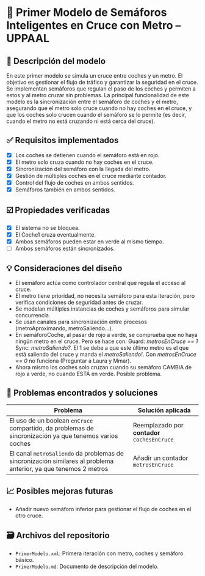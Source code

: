 # 📘 Primer Modelo de Semáforos Inteligentes en Cruce con Metro – UPPAAL

## 📜 Descripción del modelo

En este primer modelo se simula un cruce entre coches y un metro. El objetivo es gestionar el flujo de tráfico y garantizar la seguridad en el cruce. Se implementan semáforos que regulan el paso de los coches y permiten a estos y al metro cruzar sin problemas. La principal funcionalidad de este modelo es la sincronización entre el semáforo de coches y el metro, asegurando que el metro solo cruce cuando no hay coches en el cruce, y que los coches solo crucen cuando el semáforo se lo permite (es decir, cuando el metro no está cruzando ni está cerca del cruce).

## ✅ Requisitos implementados

- [X] Los coches se detienen cuando el semáforo está en rojo.
- [X] El metro solo cruza cuando no hay coches en el cruce.
- [X] Sincronización del semáforo con la llegada del metro.
- [X] Gestión de múltiples coches en el cruce mediante contador.
- [X] Control del flujo de coches en ambos sentidos.
- [X] Semáforos también en ambos sentidos.

## ☑️ Propiedades verificadas

- [X] El sistema no se bloquea.
- [X] El Coche1 cruza eventualmente.
- [X] Ambos semáforos pueden estar en verde al mismo tiempo.
- [ ] Ambos semáforos están sincronizados.

## 💡 Consideraciones del diseño

- El semáforo actúa como controlador central que regula el acceso al cruce.
- El metro tiene prioridad, no necesita semáforo para esta iteración, pero verifica condiciones de seguridad antes de cruzar.
- Se modelan múltiples instancias de coches y semáforos para simular concurrencia.
- Se usan canales para sincronización entre procesos (metroAproximando, metroSaliendo...).
- En semáforoCoche, al pasar de rojo a verde, se comprueba que no haya ningún metro en el cruce. Pero se hace con: Guard: _metrosEnCruce == 1_ Sync: _metroSaliendo?_. El 1 se debe a que este último metro es el que está saliendo del cruce y manda el _metroSaliendo!_. Con _metrosEnCruce == 0_ no funciona (Preguntar a Laura y Mmar).
- Ahora mismo los coches solo cruzan cuando su semáforo CAMBIA de rojo a verde, no cuando ESTÁ en verde. Posible problema.

## 🐞 Problemas encontrados y soluciones

| Problema                                      | Solución aplicada                                |
|----------------------------------------------|--------------------------------------------------|
| El uso de un boolean `enCruce` compartido, da problemas de sincronización ya que tenemos varios coches  | Reemplazado por __contador__ `cochesEnCruce`         |
| El canal `metroSaliendo` da problemas de sincronización similares al problema anterior, ya que tenemos 2 metros | Añadir un contador `metrosEnCruce`   |

## 📈 Posibles mejoras futuras

- Añadir nuevo semáforo inferior para gestionar el flujo de coches en el otro cruce.

## 🗃️ Archivos del repositorio

- `PrimerModelo.xml`: Primera iteración con metro, coches y semáforo básico.
- `PrimerModelo.md`: Documento de descripción del modelo.
